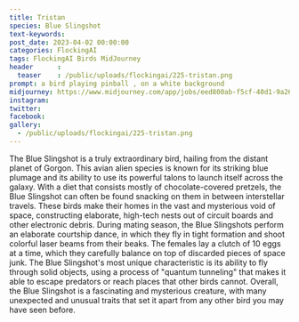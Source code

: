 ```yaml
---
title: Tristan
species: Blue Slingshot
text-keywords: 
post_date: 2023-04-02 00:00:00
categories: FlockingAI
tags: FlockingAI Birds MidJourney 
header      :
  teaser    : /public/uploads/flockingai/225-tristan.png
prompt: a bird playing pinball , on a white background
midjourney: https://www.midjourney.com/app/jobs/eed800ab-f5cf-40d1-9a26-ec1006def835
instagram: 
twitter: 
facebook: 
gallery: 
  - /public/uploads/flockingai/225-tristan.png
---
```


The Blue Slingshot is a truly extraordinary bird, hailing from the distant planet of Gorgon. This avian alien species is known for its striking blue plumage and its ability to use its powerful talons to launch itself across the galaxy. With a diet that consists mostly of chocolate-covered pretzels, the Blue Slingshot can often be found snacking on them in between interstellar travels. These birds make their homes in the vast and mysterious void of space, constructing elaborate, high-tech nests out of circuit boards and other electronic debris. During mating season, the Blue Slingshots perform an elaborate courtship dance, in which they fly in tight formation and shoot colorful laser beams from their beaks. The females lay a clutch of 10 eggs at a time, which they carefully balance on top of discarded pieces of space junk. The Blue Slingshot's most unique characteristic is its ability to fly through solid objects, using a process of "quantum tunneling" that makes it able to escape predators or reach places that other birds cannot. Overall, the Blue Slingshot is a fascinating and mysterious creature, with many unexpected and unusual traits that set it apart from any other bird you may have seen before.
